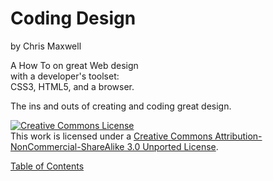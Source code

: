Coding Design
=============

by Chris Maxwell

A How To on great Web design<br>
with a developer's toolset:<br>
CSS3, HTML5, and a browser.

The ins and outs of creating and coding great design.

<a rel="license" href="http://creativecommons.org/licenses/by-nc-sa/3.0/">
  <img alt="Creative Commons License" style="border-width:0" src="http://i.creativecommons.org/l/by-nc-sa/3.0/88x31.png" /></a>
<br />This work is licensed under a
<a rel="license" href="http://creativecommons.org/licenses/by-nc-sa/3.0/">Creative Commons Attribution-NonCommercial-ShareAlike 3.0 Unported License</a>.


[Table of Contents][TOC]

[TOC]:                  https://github.com/maxxiimo/coding-design/blob/master/TOC.md#table-of-contents
